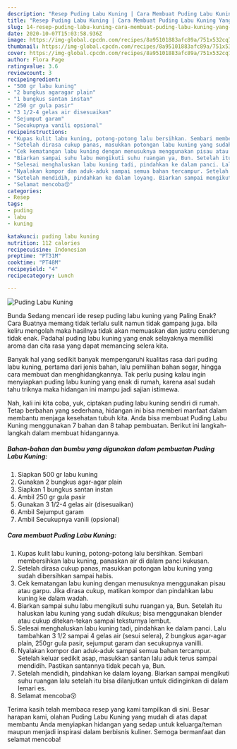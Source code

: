 ```yaml
---
description: "Resep Puding Labu Kuning | Cara Membuat Puding Labu Kuning Yang Sedap"
title: "Resep Puding Labu Kuning | Cara Membuat Puding Labu Kuning Yang Sedap"
slug: 14-resep-puding-labu-kuning-cara-membuat-puding-labu-kuning-yang-sedap
date: 2020-10-07T15:03:58.936Z
image: https://img-global.cpcdn.com/recipes/8a95101883afc89a/751x532cq70/puding-labu-kuning-foto-resep-utama.jpg
thumbnail: https://img-global.cpcdn.com/recipes/8a95101883afc89a/751x532cq70/puding-labu-kuning-foto-resep-utama.jpg
cover: https://img-global.cpcdn.com/recipes/8a95101883afc89a/751x532cq70/puding-labu-kuning-foto-resep-utama.jpg
author: Flora Page
ratingvalue: 3.6
reviewcount: 3
recipeingredient:
- "500 gr labu kuning"
- "2 bungkus agaragar plain"
- "1 bungkus santan instan"
- "250 gr gula pasir"
- "3 1/2-4 gelas air disesuaikan"
- "Sejumput garam"
- "Secukupnya vanili opsional"
recipeinstructions:
- "Kupas kulit labu kuning, potong-potong lalu bersihkan. Sembari membersihkan labu kuning, panaskan air di dalam panci kukusan."
- "Setelah dirasa cukup panas, masukkan potongan labu kuning yang sudah dibersihkan sampai habis."
- "Cek kematangan labu kuning dengan menusuknya menggunakan pisau atau garpu. Jika dirasa cukup, matikan kompor dan pindahkan labu kuning ke dalam wadah."
- "Biarkan sampai suhu labu mengikuti suhu ruangan ya, Bun. Setelah itu haluskan labu kuning yang sudah dikukus; bisa menggunakan blender atau cukup ditekan-tekan sampai teksturnya lembut."
- "Selesai menghaluskan labu kuning tadi, pindahkan ke dalam panci. Lalu tambahkan 3 1/2 sampai 4 gelas air (sesui selera), 2 bungkus agar-agar plain, 250gr gula pasir, sejumput garam dan secukupnya vanilli."
- "Nyalakan kompor dan aduk-aduk sampai semua bahan tercampur. Setelah keluar sedikit asap, masukkan santan lalu aduk terus sampai mendidih. Pastikan santannya tidak pecah ya, Bun."
- "Setelah mendidih, pindahkan ke dalam loyang. Biarkan sampai mengikuti suhu ruangan lalu setelah itu bisa dilanjutkan untuk didinginkan di dalam lemari es."
- "Selamat mencoba😚"
categories:
- Resep
tags:
- puding
- labu
- kuning

katakunci: puding labu kuning 
nutrition: 112 calories
recipecuisine: Indonesian
preptime: "PT31M"
cooktime: "PT48M"
recipeyield: "4"
recipecategory: Lunch

---
```



![Puding Labu Kuning](https://img-global.cpcdn.com/recipes/8a95101883afc89a/751x532cq70/puding-labu-kuning-foto-resep-utama.jpg)

Bunda Sedang mencari ide resep puding labu kuning yang Paling Enak? Cara Buatnya memang tidak terlalu sulit namun tidak gampang juga. bila keliru mengolah maka hasilnya tidak akan memuaskan dan justru cenderung tidak enak. Padahal puding labu kuning yang enak selayaknya memiliki aroma dan cita rasa yang dapat memancing selera kita.

Banyak hal yang sedikit banyak mempengaruhi kualitas rasa dari puding labu kuning, pertama dari jenis bahan, lalu pemilihan bahan segar, hingga cara membuat dan menghidangkannya. Tak perlu pusing kalau ingin menyiapkan puding labu kuning yang enak di rumah, karena asal sudah tahu triknya maka hidangan ini mampu jadi sajian istimewa.




Nah, kali ini kita coba, yuk, ciptakan puding labu kuning sendiri di rumah. Tetap berbahan yang sederhana, hidangan ini bisa memberi manfaat dalam membantu menjaga kesehatan tubuh kita. Anda bisa membuat Puding Labu Kuning menggunakan 7 bahan dan 8 tahap pembuatan. Berikut ini langkah-langkah dalam membuat hidangannya.

<!--inarticleads1-->

##### Bahan-bahan dan bumbu yang digunakan dalam pembuatan Puding Labu Kuning:

1. Siapkan 500 gr labu kuning
1. Gunakan 2 bungkus agar-agar plain
1. Siapkan 1 bungkus santan instan
1. Ambil 250 gr gula pasir
1. Gunakan 3 1/2-4 gelas air (disesuaikan)
1. Ambil Sejumput garam
1. Ambil Secukupnya vanili (opsional)




<!--inarticleads2-->

##### Cara membuat Puding Labu Kuning:

1. Kupas kulit labu kuning, potong-potong lalu bersihkan. Sembari membersihkan labu kuning, panaskan air di dalam panci kukusan.
1. Setelah dirasa cukup panas, masukkan potongan labu kuning yang sudah dibersihkan sampai habis.
1. Cek kematangan labu kuning dengan menusuknya menggunakan pisau atau garpu. Jika dirasa cukup, matikan kompor dan pindahkan labu kuning ke dalam wadah.
1. Biarkan sampai suhu labu mengikuti suhu ruangan ya, Bun. Setelah itu haluskan labu kuning yang sudah dikukus; bisa menggunakan blender atau cukup ditekan-tekan sampai teksturnya lembut.
1. Selesai menghaluskan labu kuning tadi, pindahkan ke dalam panci. Lalu tambahkan 3 1/2 sampai 4 gelas air (sesui selera), 2 bungkus agar-agar plain, 250gr gula pasir, sejumput garam dan secukupnya vanilli.
1. Nyalakan kompor dan aduk-aduk sampai semua bahan tercampur. Setelah keluar sedikit asap, masukkan santan lalu aduk terus sampai mendidih. Pastikan santannya tidak pecah ya, Bun.
1. Setelah mendidih, pindahkan ke dalam loyang. Biarkan sampai mengikuti suhu ruangan lalu setelah itu bisa dilanjutkan untuk didinginkan di dalam lemari es.
1. Selamat mencoba😚




Terima kasih telah membaca resep yang kami tampilkan di sini. Besar harapan kami, olahan Puding Labu Kuning yang mudah di atas dapat membantu Anda menyiapkan hidangan yang sedap untuk keluarga/teman maupun menjadi inspirasi dalam berbisnis kuliner. Semoga bermanfaat dan selamat mencoba!
